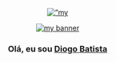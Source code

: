 <p align="center">
    <a href="https://www.linkedin.com/in/diogo-batista1/" target="_blank" rel="noreferrer"><img src=”https://user-images.githubusercontent.com/75489556/151880988-f6a3d38d-6243-4e7d-a186-6fcd75e4aab5.png" alt=”my banner”></a>
</p>


<p align="center">
  <a href="https://www.yushi.dev/" target="_blank" rel="noreferrer"><img src="https://user-images.githubusercontent.com/75489556/151880988-f6a3d38d-6243-4e7d-a186-6fcd75e4aab5.png" alt="my banner"></a>
</p>

<h3 align="center">
Olá, eu sou <a href="https://www.linkedin.com/in/diogo-batista1/" target="_blank" rel="noreferrer">Diogo Batista</a>
</h3>
